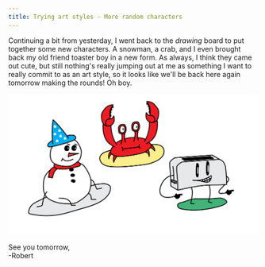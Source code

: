```yaml
---
title: Trying art styles - More random characters
---
```


Continuing a bit from yesterday, I went back to the *drawing* board to put together some new characters. A snowman, a crab, and I even brought back my old friend toaster boy in a new form. As always, I think they came out cute, but still nothing's really jumping out at me as something I want to really commit to as an art style, so it looks like we'll be back here again tomorrow making the rounds! Oh boy.  

![A wizard snowman, weird crab, and reborn toaster boy](/projects/devtober-2021/assets/10-07-2021.png)  

See you tomorrow,  
-Robert
